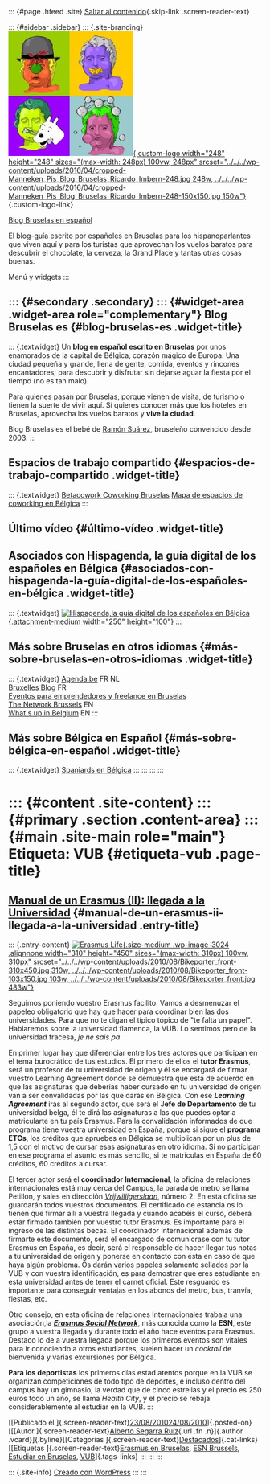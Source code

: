 ::: {#page .hfeed .site}
[Saltar al contenido](index.html#content){.skip-link
.screen-reader-text}

::: {#sidebar .sidebar}
::: {.site-branding}
[![](../../../wp-content/uploads/2016/04/cropped-Manneken_Pis_Blog_Bruselas_Ricardo_Imbern-248.jpg){.custom-logo
width="248" height="248" sizes="(max-width: 248px) 100vw, 248px"
srcset="../../../wp-content/uploads/2016/04/cropped-Manneken_Pis_Blog_Bruselas_Ricardo_Imbern-248.jpg 248w, ../../../wp-content/uploads/2016/04/cropped-Manneken_Pis_Blog_Bruselas_Ricardo_Imbern-248-150x150.jpg 150w"}](../../../index.html){.custom-logo-link}

[Blog Bruselas en español](../../../index.html)

El blog-guía escrito por españoles en Bruselas para los hispanoparlantes
que viven aquí y para los turistas que aprovechan los vuelos baratos
para descubrir el chocolate, la cerveza, la Grand Place y tantas otras
cosas buenas.

Menú y widgets
:::

::: {#secondary .secondary}
::: {#widget-area .widget-area role="complementary"}
Blog Bruselas es {#blog-bruselas-es .widget-title}
----------------

::: {.textwidget}
Un **blog en español escrito en Bruselas** por unos enamorados de la
capital de Bélgica, corazón mágico de Europa. Una ciudad pequeña y
grande, llena de gente, comida, eventos y rincones encantadores; para
descubrir y disfrutar sin dejarse aguar la fiesta por el tiempo (no es
tan malo).

Para quienes pasan por Bruselas, porque vienen de visita, de turismo o
tienen la suerte de vivir aquí. Sí quieres conocer más que los hoteles
en Bruselas, aprovecha los vuelos baratos y **vive la ciudad**.

Blog Bruselas es el bebé de [Ramón Suárez](http://www.ramonsuarez.com),
bruseleño convencido desde 2003.
:::

Espacios de trabajo compartido {#espacios-de-trabajo-compartido .widget-title}
------------------------------

::: {.textwidget}
[Betacowork Coworking Bruselas](http://www.betacowork.com) [Mapa de
espacios de coworking en Bélgica](http://coworkingbelgium.com)
:::

Último vídeo {#último-vídeo .widget-title}
------------

Asociados con Hispagenda, la guía digital de los españoles en Bélgica {#asociados-con-hispagenda-la-guía-digital-de-los-españoles-en-bélgica .widget-title}
---------------------------------------------------------------------

::: {.textwidget}
[![Hispagenda,la guía digital de los españoles en
Bélgica](../../../wp-content/uploads/2010/04/Hispagenda-250px.gif "Hispagenda, la guía digital de los españoles en Bélgica"){.attachment-medium
width="250" height="100"}](http://www.hispagenda.com)
:::

Más sobre Bruselas en otros idiomas {#más-sobre-bruselas-en-otros-idiomas .widget-title}
-----------------------------------

::: {.textwidget}
[Agenda.be](http://www.agenda.be) FR NL\
[Bruxelles Blog](http://www.bxlblog.be/) FR\
[Eventos para emprendedores y freelance en
Bruselas](http://www.betacowork.com/events/)\
[The Network
Brussels](http://groups.yahoo.com/group/TheNetworkBrussels/) EN\
[What\'s up in Belgium](http://www.whatsupin.be/) EN
:::

Más sobre Bélgica en Español {#más-sobre-bélgica-en-español .widget-title}
----------------------------

::: {.textwidget}
[Spaniards en Bélgica](http://www.spaniards.es/paises/belgica)
:::
:::
:::
:::

::: {#content .site-content}
::: {#primary .section .content-area}
::: {#main .site-main role="main"}
Etiqueta: VUB {#etiqueta-vub .page-title}
=============

[Manual de un Erasmus (II): llegada a la Universidad](../../../index.html?p=3020) {#manual-de-un-erasmus-ii-llegada-a-la-universidad .entry-title}
---------------------------------------------------------------------------------

::: {.entry-content}
[![Erasmus
Life](../../../wp-content/uploads/2010/08/Bikeporter_front-310x450.jpg){.size-medium
.wp-image-3024 .alignnone width="310" height="450"
sizes="(max-width: 310px) 100vw, 310px"
srcset="../../../wp-content/uploads/2010/08/Bikeporter_front-310x450.jpg 310w, ../../../wp-content/uploads/2010/08/Bikeporter_front-103x150.jpg 103w, ../../../wp-content/uploads/2010/08/Bikeporter_front.jpg 483w"}](http://ffffound.com/image/fe41a9c0d9bd3b7bf36e7da643444c7caf321e71)

Seguimos poniendo vuestro Erasmus facilito. Vamos a desmenuzar el
papeleo obligatorio que hay que hacer para coordinar bien las dos
universidades. Para que no te digan el típico tópico de "te falta un
papel". Hablaremos sobre la universidad flamenca, la VUB. Lo sentimos
pero de la universidad fracesa, *je ne sais pa*.

En primer lugar hay que diferenciar entre los tres actores que
participan en el tema burocrático de tus estudios. El primero de ellos
el **tutor Erasmus**, será un profesor de tu universidad de origen y él
se encargará de firmar vuestro Learning Agreement donde se demuestra que
está de acuerdo en que las asignaturas que deberías haber cursado en tu
universidad de origen van a ser convalidadas por las que darás en
Bélgica. Con ese ***Learning Agreement*** irás al segundo actor, que
será el J**efe de Departamento** de tu universidad belga, él te dirá las
asignaturas a las que puedes optar a matricularte en tu país Erasmus.
Para la convalidación informados de que programa tiene vuestra
universidad en España, porque si sigue el **programa ETCs**, los
créditos que apruebes en Bélgica se multiplican por un plus de 1,5 con
el motivo de cursar esas asignaturas en otro idioma. Si no participan en
ese programa el asunto es más sencillo, si te matriculas en España de 60
créditos, 60 créditos a cursar.

El tercer actor será el **coordinador Internacional**, la oficina de
relaciones internacionales está muy cerca del Campus, la parada de metro
se llama Petillon, y sales en dirección
[*Vrijwilligerslaan*](http://bing.com/maps/default.aspx?v=2&rtp=%7Eadr.Vrijwilligerslaan+2%2C+%3Cspan+class%3D%22locality%22%3EBrussels%3C%2Fspan%3E%2C+%3Cspan+class%3D%22country-name%22%3EBelgium%3C%2Fspan%3E),
número 2. En esta oficina se guardarán todos vuestros documentos. El
certificado de estancia os lo tienen que firmar allí a vuestra llegada y
cuando acabéis el curso, deberá estar firmado también por vuestro tutor
Erasmus. Es importante para el ingreso de las distintas becas. El
coordinador Internacional además de firmarte este documento, será el
encargado de comunicrase con tu tutor Erasmus en España, es decir, será
el responsable de hacer llegar tus notas a tu universidad de origen y
ponerse en contacto con ésta en caso de que haya algún problema. Os
darán varios papeles solamente sellados por la VUB y con vuestra
identificación, es para demostrar que eres estudiante en esta
universidad antes de tener el carnet oficial. Este resguardo es
importante para conseguir ventajas en los abonos del metro, bus,
tranvía, fiestas, etc.

Otro consejo, en esta oficina de relaciones Internacionales trabaja una
asociación,la ***[Erasmus Social
Network](http://www.facebook.com/pages/Brussels/ESN-Brussels/190787606065?ref=search)***,
más conocida como la **ESN**, este grupo a vuestra llegada y durante
todo el año hace eventos para Erasmus. Destaco lo de a vuestra llegada
porque los primeros eventos son vitales para ir conociendo a otros
estudiantes, suelen hacer un *cocktail* de bienvenida y varias
excursiones por Bélgica.

**Para los deportistas** los primeros días estad atentos porque en la
VUB se organizan competiciones de todo tipo de deportes, e incluso
dentro del campus hay un gimnasio, la verdad que de cinco estrellas y el
precio es 250 euros todo un año, se llama *Health City*, y el precio se
rebaja considerablemente al estudiar en la VUB.
:::

[[Publicado el
]{.screen-reader-text}[23/08/201024/08/2010](../../../index.html?p=3020)]{.posted-on}[[[Autor
]{.screen-reader-text}[Alberto Segarra
Ruíz](../../author/albertosegarraruiz/index.html){.url .fn .n}]{.author
.vcard}]{.byline}[[Categorías
]{.screen-reader-text}[Destacados](../../category/destacados/index.html)]{.cat-links}[[Etiquetas
]{.screen-reader-text}[Erasmus en
Bruselas](../erasmus-en-bruselas/index.html), [ESN
Brussels](../esn-brussels/index.html), [Estudiar en
Bruselas](../estudiar-en-bruselas/index.html),
[VUB](index.html)]{.tags-links}
:::
:::
:::

::: {.site-info}
[Creado con WordPress](https://es.wordpress.org/)
:::
:::
